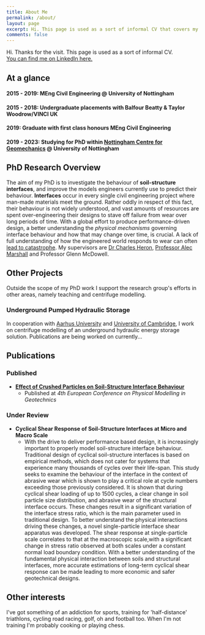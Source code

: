 ```yaml
---
title: About Me
permalink: /about/
layout: page
excerpt: Hi. This page is used as a sort of informal CV that covers my progress, both previously and currently, in greater depth than you'd find elsewhere. 
comments: false
---
```


<p class="message">
  Hi. Thanks for the visit. This page is used as a sort of informal CV.
  <br>
  <a class="LI-simple-link" href='https://uk.linkedin.com/in/angus-pettey-ba61a4196?trk=profile-badge'>You can find me on LinkedIn here.</a>

</p>

## At a glance

#### 2015 - 2019: MEng Civil Engineering @ University of Nottingham
#### 2015 - 2018: Undergraduate placements with Balfour Beatty & Taylor Woodrow/VINCI UK
#### 2019: Graduate with first class honours MEng Civil Engineering
#### 2019 - 2023: Studying for PhD within [Nottingham Centre for Geomechanics](https://www.nottingham.ac.uk/research/groups/nottingham-centre-for-geomechanics/index.aspx) @ University of Nottingham


## PhD Research Overview
The aim of my PhD is to investigate the behaviour of **soil-structure interfaces**, and improve the models engineers currently use to predict their behaviour.
**Interfaces** occur in every single civil engineering project where man-made materials meet the ground. 
Rather oddly in respect of this fact, their behaviour is not widely understood, and vast amounts of resources are spent over-engineering their designs to stave off failure from wear over long periods of time.
With a global effort to produce performance-driven design, a better understanding the *physical mechanisms*  governing interface behaviour and how that may change over time, is crucial. 
A lack of full understanding of how the engineered world responds to wear can often [lead to catastrophe](https://www.youtube.com/watch?v=_Pl0rsVdXxM).
My supervisors are [Dr Charles Heron](https://www.linkedin.com/in/charles-heron-138768a6/?originalSubdomain=uk), [Professor Alec Marshall](https://www.linkedin.com/in/alec-marshall-8582498a/?lipi=urn%3Ali%3Apage%3Ad_flagship3_people_connections%3BU232wmW6T2aYDKnfWMziBg%3D%3D) and Professor Glenn McDowell.

## Other Projects
Outside the scope of my PhD work I support the research group's efforts in other areas, namely teaching and centrifuge modelling. 

### Underground Pumped Hydraulic Storage
In cooperation with [Aarhus University](https://cae.au.dk/en) and [University of Cambridge](https://www-geo.eng.cam.ac.uk/), I work on centrifuge modelling of an underground hydraulic energy storage solution.
Publications are being worked on currently...


## Publications
### Published
- [**Effect of Crushed Particles on Soil-Structure Interface Behaviour**](https://www.researchgate.net/publication/344612088_Effect_of_Crushed_Particles_on_Soil-Structure_Interface_Behaviour)
  - Published at *4th European Conference on Physical Modelling in Geotechnics*
  

### Under Review
- **Cyclical Shear Response of Soil-Structure Interfaces at Micro and Macro Scale**
  - With the drive to deliver performance based design, it is increasingly important to properly model soil-structure interface behaviour. 
  Traditional design of cyclical soil-structure interfaces is based on empirical methods, which does not cater for systems that experience many thousands of cycles over their life-span. 
  This study seeks to examine the behaviour of the interface in the context of abrasive wear which is shown to play a critical role at cycle numbers exceeding those previously considered. 
  It is shown that during cyclical shear loading of up to 1500 cycles, a clear change in soil particle size distribution, and abrasive wear of the structural interface occurs. These changes result in a significant variation of the interface stress ratio, which is the main parameter used in traditional design. 
  To better understand the physical interactions driving these changes, a novel single-particle interface shear apparatus was developed. 
  The shear response at single-particle scale correlates to that at the macroscopic scale,with a significant change in stress ratio observed at both scales under a constant normal load boundary condition.
  With a better understanding of the fundamental physical interaction between soils and structural interfaces, more accurate estimations of long-term cyclical shear response can be made leading to more economic and safer geotechnical designs.
 

 ## Other interests
 I've got something of an addiction for sports, training for 'half-distance' triathlons, cycling road racing, golf, oh and football too. 
 When I'm not training I'm probably cooking or playing chess.

